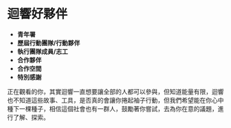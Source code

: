 # 迴響好夥伴

* **青年署**
* **歷屆行動團隊/行動夥伴**
* **執行團隊成員/志工**
* **合作夥伴**
* **合作空間**
* **特別感謝**

正在觀看的你，其實迴響一直想要讓全部的人都可以參與，但知道能量有限，迴響也不知道這些故事、工具，是否真的會讓你捲起袖子行動，但我們希望能在你心中種下一棵種子，相信這個社會也有一群人，鼓勵著你嘗試，去為你在意的議題，進行了解、探索。

